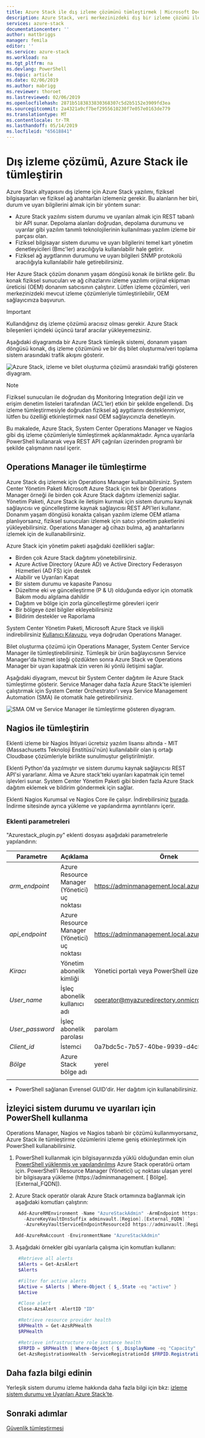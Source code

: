 ```yaml
---
title: Azure Stack ile dış izleme çözümünü tümleştirmek | Microsoft Docs
description: Azure Stack, veri merkezinizdeki dış bir izleme çözümü ile tümleştirmeyi öğrenin.
services: azure-stack
documentationcenter: ''
author: mattbriggs
manager: femila
editor: ''
ms.service: azure-stack
ms.workload: na
ms.tgt_pltfrm: na
ms.devlang: PowerShell
ms.topic: article
ms.date: 02/06/2019
ms.author: mabrigg
ms.reviewer: thoroet
ms.lastreviewed: 02/06/2019
ms.openlocfilehash: 2871b5183833830368307c5d2b5152e3909fd3ea
ms.sourcegitcommit: 2a4321a9cf7bef2955610230f7e057e0163de779
ms.translationtype: MT
ms.contentlocale: tr-TR
ms.lasthandoff: 05/14/2019
ms.locfileid: "65618841"
---
```

# <a name="integrate-external-monitoring-solution-with-azure-stack"></a>Dış izleme çözümü, Azure Stack ile tümleştirin

Azure Stack altyapısını dış izleme için Azure Stack yazılımı, fiziksel bilgisayarları ve fiziksel ağ anahtarları izlemeniz gerekir. Bu alanların her biri, durum ve uyarı bilgilerini almak için bir yöntem sunar:

- Azure Stack yazılımı sistem durumu ve uyarıları almak için REST tabanlı bir API sunar. Depolama alanları doğrudan, depolama durumunu ve uyarılar gibi yazılım tanımlı teknolojilerinin kullanılması yazılım izleme bir parçası olan.
- Fiziksel bilgisayar sistem durumu ve uyarı bilgilerini temel kart yönetim denetleyicileri (Bmc'ler) aracılığıyla kullanılabilir hale getirir.
- Fiziksel ağ aygıtlarının durumunu ve uyarı bilgileri SNMP protokolü aracılığıyla kullanılabilir hale getirebilirsiniz.

Her Azure Stack çözüm donanım yaşam döngüsü konak ile birlikte gelir. Bu konak fiziksel sunucuları ve ağ cihazlarını izleme yazılımı orijinal ekipman üreticisi (OEM) donanım satıcısının çalıştırır. Lütfen izleme çözümleri, veri merkezinizdeki mevcut izleme çözümleriyle tümleştirilebilir, OEM sağlayıcınıza başvurun.

> [!IMPORTANT]
> Kullandığınız dış izleme çözümü aracısız olması gerekir. Azure Stack bileşenleri içindeki üçüncü taraf aracılar yükleyemezsiniz.

Aşağıdaki diyagramda bir Azure Stack tümleşik sistemi, donanım yaşam döngüsü konak, dış izleme çözümünü ve bir dış bilet oluşturma/veri toplama sistem arasındaki trafik akışını gösterir.

![Azure Stack, izleme ve bilet oluşturma çözümü arasındaki trafiği gösteren diyagram.](media/azure-stack-integrate-monitor/MonitoringIntegration.png)  

> [!NOTE]
> Fiziksel sunucuları ile doğrudan dış Monitoring Integration değil izin ve erişim denetim listeleri tarafından (ACL'ler) etkin bir şekilde engellendi.  Dış izleme tümleştirmesiyle doğrudan fiziksel ağ aygıtlarını desteklenmiyor, lütfen bu özelliği etkinleştirmek nasıl OEM sağlayıcınızla denetleyin.

Bu makalede, Azure Stack, System Center Operations Manager ve Nagios gibi dış izleme çözümleriyle tümleştirmek açıklanmaktadır. Ayrıca uyarılarla PowerShell kullanarak veya REST API çağrıları üzerinden programlı bir şekilde çalışmanın nasıl içerir.

## <a name="integrate-with-operations-manager"></a>Operations Manager ile tümleştirme

Azure Stack dış izlemek için Operations Manager kullanabilirsiniz. System Center Yönetim Paketi Microsoft Azure Stack için tek bir Operations Manager örneği ile birden çok Azure Stack dağıtımı izlemenizi sağlar. Yönetim Paketi, Azure Stack ile iletişim kurmak için sistem durumu kaynak sağlayıcısı ve güncelleştirme kaynak sağlayıcısı REST API'leri kullanır. Donanım yaşam döngüsü konakta çalışan yazılım izleme OEM atlama planlıyorsanız, fiziksel sunucuları izlemek için satıcı yönetim paketlerini yükleyebilirsiniz. Operations Manager ağ cihazı bulma, ağ anahtarlarını izlemek için de kullanabilirsiniz.

Azure Stack için yönetim paketi aşağıdaki özellikleri sağlar:

- Birden çok Azure Stack dağıtımı yönetebilirsiniz.
- Azure Active Directory (Azure AD) ve Active Directory Federasyon Hizmetleri (AD FS) için destek
- Alabilir ve Uyarıları Kapat
- Bir sistem durumu ve kapasite Panosu
- Düzeltme eki ve güncelleştirme (P & U) olduğunda ediyor için otomatik Bakım modu algılama dahildir
- Dağıtım ve bölge için zorla güncelleştirme görevleri içerir
- Bir bölgeye özel bilgiler ekleyebilirsiniz
- Bildirim destekler ve Raporlama

System Center Yönetim Paketi, Microsoft Azure Stack ve ilişkili indirebilirsiniz [Kullanıcı Kılavuzu](https://www.microsoft.com/en-us/download/details.aspx?id=55184), veya doğrudan Operations Manager.

Bilet oluşturma çözümü için Operations Manager, System Center Service Manager ile tümleştirebilirsiniz. Tümleşik bir ürün bağlayıcısının Service Manager'da hizmet isteği çözdükten sonra Azure Stack ve Operations Manager bir uyarı kapatmak izin veren iki yönlü iletişimi sağlar.

Aşağıdaki diyagram, mevcut bir System Center dağıtım ile Azure Stack tümleştirme gösterir. Service Manager daha fazla Azure Stack'te işlemleri çalıştırmak için System Center Orchestrator'ı veya Service Management Automation (SMA) ile otomatik hale getirebilirsiniz.

![SMA OM ve Service Manager ile tümleştirme gösteren diyagram.](media/azure-stack-integrate-monitor/SystemCenterIntegration.png)

## <a name="integrate-with-nagios"></a>Nagios ile tümleştirin

Eklenti izleme bir Nagios İhtiyari ücretsiz yazılım lisansı altında - MIT (Massachusetts Teknoloji Enstitüsü'nün) kullanılabilir olan iş ortağı Cloudbase çözümleriyle birlikte sunulmuştur geliştirilmiştir.

Eklenti Python'da yazılmıştır ve sistem durumu kaynak sağlayıcısı REST API'si yararlanır. Alma ve Azure stack'teki uyarıları kapatmak için temel işlevleri sunar. System Center Yönetim Paketi gibi birden fazla Azure Stack dağıtım eklemek ve bildirim göndermek için sağlar.

Eklenti Nagios Kurumsal ve Nagios Core ile çalışır. İndirebilirsiniz [burada](https://exchange.nagios.org/directory/Plugins/Cloud/Monitoring-AzureStack-Alerts/details). İndirme sitesinde ayrıca yükleme ve yapılandırma ayrıntılarını içerir.

### <a name="plugin-parameters"></a>Eklenti parametreleri

"Azurestack_plugin.py" eklenti dosyası aşağıdaki parametrelerle yapılandırın:

| Parametre | Açıklama | Örnek |
|---------|---------|---------|
| *arm_endpoint* | Azure Resource Manager (Yönetici) uç noktası | https://adminmanagement.local.azurestack.external |
| *api_endpoint* | Azure Resource Manager (Yönetici) uç noktası  | https://adminmanagement.local.azurestack.external |
| *Kiracı* | Yönetim abonelik kimliği | Yönetici portalı veya PowerShell üzerinden alın |
| *User_name* | İşleç abonelik kullanıcı adı | operator@myazuredirectory.onmicrosoft.com |
| *User_password* | İşleç abonelik parolası | parolam |
| *Client_id* | İstemci | 0a7bdc5c-7b57-40be-9939-d4c5fc7cd417* |
| *Bölge* |  Azure Stack bölge adı | yerel |
|  |  |

* PowerShell sağlanan Evrensel GUID'dir. Her dağıtım için kullanabilirsiniz.

## <a name="use-powershell-to-monitor-health-and-alerts"></a>İzleyici sistem durumu ve uyarıları için PowerShell kullanma

Operations Manager, Nagios ve Nagios tabanlı bir çözümü kullanmıyorsanız, Azure Stack ile tümleştirme çözümlerini izleme geniş etkinleştirmek için PowerShell kullanabilirsiniz.

1. PowerShell kullanmak için bilgisayarınızda yüklü olduğundan emin olun [PowerShell yüklenmiş ve yapılandırılmış](azure-stack-powershell-install.md) Azure Stack operatörü ortam için. PowerShell'i Resource Manager (Yönetici) uç noktası ulaşan yerel bir bilgisayara yükleme (https://adminmanagement. [ Bölge]. [External_FQDN]).

2. Azure Stack operatör olarak Azure Stack ortamınıza bağlanmak için aşağıdaki komutları çalıştırın:

   ```powershell
    Add-AzureRMEnvironment -Name "AzureStackAdmin" -ArmEndpoint https:\//adminmanagement.[Region].[External_FQDN] `
      -AzureKeyVaultDnsSuffix adminvault.[Region].[External_FQDN] `
      -AzureKeyVaultServiceEndpointResourceId https://adminvault.[Region].[External_FQDN]

   Add-AzureRmAccount -EnvironmentName "AzureStackAdmin"
   ```

3. Aşağıdaki örnekler gibi uyarılarla çalışma için komutları kullanın:
   ```powershell
    #Retrieve all alerts
    $Alerts = Get-AzsAlert
    $Alerts

    #Filter for active alerts
    $Active = $Alerts | Where-Object { $_.State -eq "active" }
    $Active

    #Close alert
    Close-AzsAlert -AlertID "ID"

    #Retrieve resource provider health
    $RPHealth = Get-AzsRPHealth
    $RPHealth

    #Retrieve infrastructure role instance health
    $FRPID = $RPHealth | Where-Object { $_.DisplayName -eq "Capacity" }
    Get-AzsRegistrationHealth -ServiceRegistrationId $FRPID.RegistrationId
    ```

## <a name="learn-more"></a>Daha fazla bilgi edinin

Yerleşik sistem durumu izleme hakkında daha fazla bilgi için bkz: [izleme sistem durumu ve Uyarıları Azure Stack'te](azure-stack-monitor-health.md).

## <a name="next-steps"></a>Sonraki adımlar

[Güvenlik tümleştirmesi](azure-stack-integrate-security.md)

